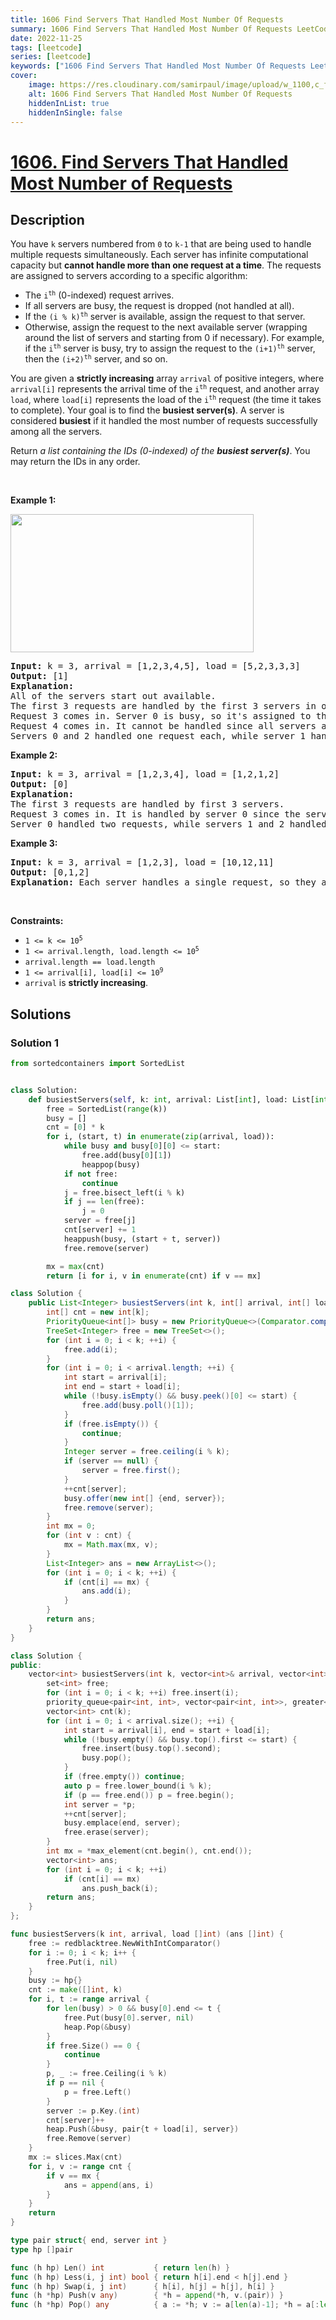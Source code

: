 ```yaml
---
title: 1606 Find Servers That Handled Most Number Of Requests
summary: 1606 Find Servers That Handled Most Number Of Requests LeetCode Solution Explained
date: 2022-11-25
tags: [leetcode]
series: [leetcode]
keywords: ["1606 Find Servers That Handled Most Number Of Requests LeetCode Solution Explained in all languages", "1606 Find Servers That Handled Most Number Of Requests", "LeetCode", "leetcode solution in Python3 C++ Java Go PHP Ruby Swift TypeScript Rust C# JavaScript C", "GeeksforGeeks", "InterviewBit", "Coding Ninjas", "HackerRank", "HackerEarth", "CodeChef", "TopCoder", "AlgoExpert", "freeCodeCamp", "Codeforces", "GitHub", "AtCoder", "Samir Paul"]
cover:
    image: https://res.cloudinary.com/samirpaul/image/upload/w_1100,c_fit,co_rgb:FFFFFF,l_text:Arial_75_bold:1606 Find Servers That Handled Most Number Of Requests - Solution Explained/problem-solving.webp
    alt: 1606 Find Servers That Handled Most Number Of Requests
    hiddenInList: true
    hiddenInSingle: false
---
```



# [1606. Find Servers That Handled Most Number of Requests](https://leetcode.com/problems/find-servers-that-handled-most-number-of-requests)


## Description

<p>You have <code>k</code> servers numbered from <code>0</code> to <code>k-1</code> that are being used to handle multiple requests simultaneously. Each server has infinite computational capacity but <strong>cannot handle more than one request at a time</strong>. The requests are assigned to servers according to a specific algorithm:</p>

<ul>
	<li>The <code>i<sup>th</sup></code> (0-indexed) request arrives.</li>
	<li>If all servers are busy, the request is dropped (not handled at all).</li>
	<li>If the <code>(i % k)<sup>th</sup></code> server is available, assign the request to that server.</li>
	<li>Otherwise, assign the request to the next available server (wrapping around the list of servers and starting from 0 if necessary). For example, if the <code>i<sup>th</sup></code> server is busy, try to assign the request to the <code>(i+1)<sup>th</sup></code> server, then the <code>(i+2)<sup>th</sup></code> server, and so on.</li>
</ul>

<p>You are given a <strong>strictly increasing</strong> array <code>arrival</code> of positive integers, where <code>arrival[i]</code> represents the arrival time of the <code>i<sup>th</sup></code> request, and another array <code>load</code>, where <code>load[i]</code> represents the load of the <code>i<sup>th</sup></code> request (the time it takes to complete). Your goal is to find the <strong>busiest server(s)</strong>. A server is considered <strong>busiest</strong> if it handled the most number of requests successfully among all the servers.</p>

<p>Return <em>a list containing the IDs (0-indexed) of the <strong>busiest server(s)</strong></em>. You may return the IDs in any order.</p>

<p>&nbsp;</p>
<p><strong class="example">Example 1:</strong></p>
<img alt="" src="https://spcdn.pages.dev/leetcode/problems/1606.Find%20Servers%20That%20Handled%20Most%20Number%20of%20Requests/images/load-1.png" style="width: 389px; height: 221px;" />
<pre>
<strong>Input:</strong> k = 3, arrival = [1,2,3,4,5], load = [5,2,3,3,3] 
<strong>Output:</strong> [1] 
<strong>Explanation:</strong> 
All of the servers start out available.
The first 3 requests are handled by the first 3 servers in order.
Request 3 comes in. Server 0 is busy, so it&#39;s assigned to the next available server, which is 1.
Request 4 comes in. It cannot be handled since all servers are busy, so it is dropped.
Servers 0 and 2 handled one request each, while server 1 handled two requests. Hence server 1 is the busiest server.
</pre>

<p><strong class="example">Example 2:</strong></p>

<pre>
<strong>Input:</strong> k = 3, arrival = [1,2,3,4], load = [1,2,1,2]
<strong>Output:</strong> [0]
<strong>Explanation:</strong> 
The first 3 requests are handled by first 3 servers.
Request 3 comes in. It is handled by server 0 since the server is available.
Server 0 handled two requests, while servers 1 and 2 handled one request each. Hence server 0 is the busiest server.
</pre>

<p><strong class="example">Example 3:</strong></p>

<pre>
<strong>Input:</strong> k = 3, arrival = [1,2,3], load = [10,12,11]
<strong>Output:</strong> [0,1,2]
<strong>Explanation:</strong> Each server handles a single request, so they are all considered the busiest.
</pre>

<p>&nbsp;</p>
<p><strong>Constraints:</strong></p>

<ul>
	<li><code>1 &lt;= k &lt;= 10<sup>5</sup></code></li>
	<li><code>1 &lt;= arrival.length, load.length &lt;= 10<sup>5</sup></code></li>
	<li><code>arrival.length == load.length</code></li>
	<li><code>1 &lt;= arrival[i], load[i] &lt;= 10<sup>9</sup></code></li>
	<li><code>arrival</code> is <strong>strictly increasing</strong>.</li>
</ul>

## Solutions

### Solution 1

<!-- tabs:start -->

```python
from sortedcontainers import SortedList


class Solution:
    def busiestServers(self, k: int, arrival: List[int], load: List[int]) -> List[int]:
        free = SortedList(range(k))
        busy = []
        cnt = [0] * k
        for i, (start, t) in enumerate(zip(arrival, load)):
            while busy and busy[0][0] <= start:
                free.add(busy[0][1])
                heappop(busy)
            if not free:
                continue
            j = free.bisect_left(i % k)
            if j == len(free):
                j = 0
            server = free[j]
            cnt[server] += 1
            heappush(busy, (start + t, server))
            free.remove(server)

        mx = max(cnt)
        return [i for i, v in enumerate(cnt) if v == mx]
```

```java
class Solution {
    public List<Integer> busiestServers(int k, int[] arrival, int[] load) {
        int[] cnt = new int[k];
        PriorityQueue<int[]> busy = new PriorityQueue<>(Comparator.comparingInt(a -> a[0]));
        TreeSet<Integer> free = new TreeSet<>();
        for (int i = 0; i < k; ++i) {
            free.add(i);
        }
        for (int i = 0; i < arrival.length; ++i) {
            int start = arrival[i];
            int end = start + load[i];
            while (!busy.isEmpty() && busy.peek()[0] <= start) {
                free.add(busy.poll()[1]);
            }
            if (free.isEmpty()) {
                continue;
            }
            Integer server = free.ceiling(i % k);
            if (server == null) {
                server = free.first();
            }
            ++cnt[server];
            busy.offer(new int[] {end, server});
            free.remove(server);
        }
        int mx = 0;
        for (int v : cnt) {
            mx = Math.max(mx, v);
        }
        List<Integer> ans = new ArrayList<>();
        for (int i = 0; i < k; ++i) {
            if (cnt[i] == mx) {
                ans.add(i);
            }
        }
        return ans;
    }
}
```

```cpp
class Solution {
public:
    vector<int> busiestServers(int k, vector<int>& arrival, vector<int>& load) {
        set<int> free;
        for (int i = 0; i < k; ++i) free.insert(i);
        priority_queue<pair<int, int>, vector<pair<int, int>>, greater<>> busy;
        vector<int> cnt(k);
        for (int i = 0; i < arrival.size(); ++i) {
            int start = arrival[i], end = start + load[i];
            while (!busy.empty() && busy.top().first <= start) {
                free.insert(busy.top().second);
                busy.pop();
            }
            if (free.empty()) continue;
            auto p = free.lower_bound(i % k);
            if (p == free.end()) p = free.begin();
            int server = *p;
            ++cnt[server];
            busy.emplace(end, server);
            free.erase(server);
        }
        int mx = *max_element(cnt.begin(), cnt.end());
        vector<int> ans;
        for (int i = 0; i < k; ++i)
            if (cnt[i] == mx)
                ans.push_back(i);
        return ans;
    }
};
```

```go
func busiestServers(k int, arrival, load []int) (ans []int) {
	free := redblacktree.NewWithIntComparator()
	for i := 0; i < k; i++ {
		free.Put(i, nil)
	}
	busy := hp{}
	cnt := make([]int, k)
	for i, t := range arrival {
		for len(busy) > 0 && busy[0].end <= t {
			free.Put(busy[0].server, nil)
			heap.Pop(&busy)
		}
		if free.Size() == 0 {
			continue
		}
		p, _ := free.Ceiling(i % k)
		if p == nil {
			p = free.Left()
		}
		server := p.Key.(int)
		cnt[server]++
		heap.Push(&busy, pair{t + load[i], server})
		free.Remove(server)
	}
	mx := slices.Max(cnt)
	for i, v := range cnt {
		if v == mx {
			ans = append(ans, i)
		}
	}
	return
}

type pair struct{ end, server int }
type hp []pair

func (h hp) Len() int           { return len(h) }
func (h hp) Less(i, j int) bool { return h[i].end < h[j].end }
func (h hp) Swap(i, j int)      { h[i], h[j] = h[j], h[i] }
func (h *hp) Push(v any)        { *h = append(*h, v.(pair)) }
func (h *hp) Pop() any          { a := *h; v := a[len(a)-1]; *h = a[:len(a)-1]; return v }
```

<!-- tabs:end -->

<!-- end -->

